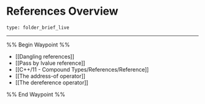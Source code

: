 # References Overview
 
```ccard
type: folder_brief_live
```
 

---

%% Begin Waypoint %%
- [[Dangling references]]
- [[Pass by lvalue reference]]
- [[C++/11 - Compound Types/References/Reference]]
- [[The address-of operator]]
- [[The dereference operator]]

%% End Waypoint %%